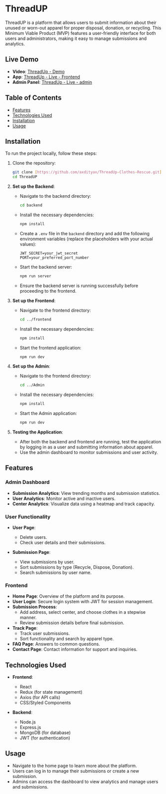 
# ThreadUP

ThreadUP is a platform that allows users to submit information about their unused or worn-out apparel for proper disposal, donation, or recycling. This Minimum Viable Product (MVP) features a user-friendly interface for both users and administrators, making it easy to manage submissions and analytics.

## Live Demo
- **Video**: [ThreadUp - Demo](https://drive.google.com/file/d/140IZlEV2jLUmF0uDQaR_hnhG_abMqcZw/view?usp=sharing)
- **App**: [ThreadUp - Live - Frontend](https://threadup-frontend.onrender.com)
- **Admin Panel**: [ThreadUp - Live - admin](https://threadup-admin.onrender.com)
## Table of Contents

- [Features](#features)
- [Technologies Used](#technologies-used)
- [Installation](#installation)
- [Usage](#usage)
## Installation

To run the project locally, follow these steps:

1. Clone the repository:
   ```bash
   git clone [https://github.com/axdityax/ThreadUp-Clothes-Rescue.git]
   cd ThreadUP
   ```

2. **Set up the Backend**:
   - Navigate to the backend directory:
     ```bash
     cd backend
     ```
   - Install the necessary dependencies:
     ```bash
     npm install
     ```
   - Create a `.env` file in the `backend` directory and add the following environment variables (replace the placeholders with your actual values):
     ```plaintext
     JWT_SECRET=your_jwt_secret
     PORT=your_preferred_port_number
     ```
   - Start the backend server:
     ```bash
     npm run server
     ```
   - Ensure the backend server is running successfully before proceeding to the frontend.

3. **Set up the Frontend**:
   - Navigate to the frontend directory:
     ```bash
     cd ../frontend
     ```
   - Install the necessary dependencies:
     ```bash
     npm install
     ```
   - Start the frontend application:
     ```bash
     npm run dev
     ```

4. **Set up the Admin**:
   - Navigate to the frontend directory:
     ```bash
     cd ../Admin
     ```
   - Install the necessary dependencies:
     ```bash
     npm install
     ```
   - Start the Admin application:
     ```bash
     npm run dev
     ```

5. **Testing the Application**:
   - After both the backend and frontend are running, test the application by logging in as a user and submitting information about apparel.
   - Use the admin dashboard to monitor submissions and user activity.

## Features

### Admin Dashboard
- **Submission Analytics**: View trending months and submission statistics.
- **User Analytics**: Monitor active and inactive users.
- **Center Analytics**: Visualize data using a heatmap and track capacity.

### User Functionality
- **User Page**: 
  - Delete users.
  - Check user details and their submissions.
  
- **Submission Page**: 
  - View submissions by user.
  - Sort submissions by type (Recycle, Dispose, Donation).
  - Search submissions by user name.

### Frontend
- **Home Page**: Overview of the platform and its purpose.
- **User Login**: Secure login system with JWT for session management.
- **Submission Process**:
  - Add address, select center, and choose clothes in a stepwise manner.
  - Review submission details before final submission.
- **Track Page**: 
  - Track user submissions.
  - Sort functionality and search by apparel type.
- **FAQ Page**: Answers to common questions.
- **Contact Page**: Contact information for support and inquiries.

## Technologies Used
- **Frontend**: 
  - React
  - Redux (for state management)
  - Axios (for API calls)
  - CSS/Styled Components

- **Backend**:
  - Node.js
  - Express.js
  - MongoDB (for database)
  - JWT (for authentication)


## Usage
- Navigate to the home page to learn more about the platform.
- Users can log in to manage their submissions or create a new submission.
- Admins can access the dashboard to view analytics and manage users and submissions.

